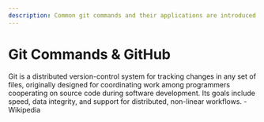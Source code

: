 ```yaml
---
description: Common git commands and their applications are introduced here.
---
```


# Git Commands & GitHub

Git is a distributed version-control system for tracking changes in any set of files, originally designed for coordinating work among programmers cooperating on source code during software development. Its goals include speed, data integrity, and support for distributed, non-linear workflows. - Wikipedia



